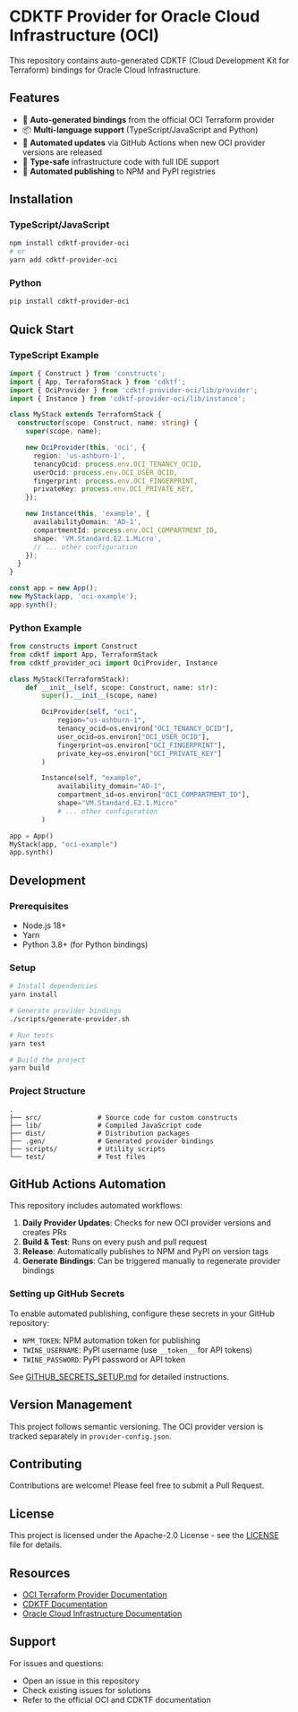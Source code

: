 # CDKTF Provider for Oracle Cloud Infrastructure (OCI)

This repository contains auto-generated CDKTF (Cloud Development Kit for Terraform) bindings for Oracle Cloud Infrastructure.

## Features

- 🚀 **Auto-generated bindings** from the official OCI Terraform provider
- 📦 **Multi-language support** (TypeScript/JavaScript and Python)
- 🔄 **Automated updates** via GitHub Actions when new OCI provider versions are released
- 📝 **Type-safe** infrastructure code with full IDE support
- 🎯 **Automated publishing** to NPM and PyPI registries

## Installation

### TypeScript/JavaScript
```bash
npm install cdktf-provider-oci
# or
yarn add cdktf-provider-oci
```

### Python
```bash
pip install cdktf-provider-oci
```

## Quick Start

### TypeScript Example
```typescript
import { Construct } from 'constructs';
import { App, TerraformStack } from 'cdktf';
import { OciProvider } from 'cdktf-provider-oci/lib/provider';
import { Instance } from 'cdktf-provider-oci/lib/instance';

class MyStack extends TerraformStack {
  constructor(scope: Construct, name: string) {
    super(scope, name);

    new OciProvider(this, 'oci', {
      region: 'us-ashburn-1',
      tenancyOcid: process.env.OCI_TENANCY_OCID,
      userOcid: process.env.OCI_USER_OCID,
      fingerprint: process.env.OCI_FINGERPRINT,
      privateKey: process.env.OCI_PRIVATE_KEY,
    });

    new Instance(this, 'example', {
      availabilityDomain: 'AD-1',
      compartmentId: process.env.OCI_COMPARTMENT_ID,
      shape: 'VM.Standard.E2.1.Micro',
      // ... other configuration
    });
  }
}

const app = new App();
new MyStack(app, 'oci-example');
app.synth();
```

### Python Example
```python
from constructs import Construct
from cdktf import App, TerraformStack
from cdktf_provider_oci import OciProvider, Instance

class MyStack(TerraformStack):
    def __init__(self, scope: Construct, name: str):
        super().__init__(scope, name)

        OciProvider(self, "oci",
            region="us-ashburn-1",
            tenancy_ocid=os.environ["OCI_TENANCY_OCID"],
            user_ocid=os.environ["OCI_USER_OCID"],
            fingerprint=os.environ["OCI_FINGERPRINT"],
            private_key=os.environ["OCI_PRIVATE_KEY"]
        )

        Instance(self, "example",
            availability_domain="AD-1",
            compartment_id=os.environ["OCI_COMPARTMENT_ID"],
            shape="VM.Standard.E2.1.Micro"
            # ... other configuration
        )

app = App()
MyStack(app, "oci-example")
app.synth()
```

## Development

### Prerequisites
- Node.js 18+
- Yarn
- Python 3.8+ (for Python bindings)

### Setup
```bash
# Install dependencies
yarn install

# Generate provider bindings
./scripts/generate-provider.sh

# Run tests
yarn test

# Build the project
yarn build
```

### Project Structure
```
.
├── src/              # Source code for custom constructs
├── lib/              # Compiled JavaScript code
├── dist/             # Distribution packages
├── .gen/             # Generated provider bindings
├── scripts/          # Utility scripts
└── test/             # Test files
```

## GitHub Actions Automation

This repository includes automated workflows:

1. **Daily Provider Updates**: Checks for new OCI provider versions and creates PRs
2. **Build & Test**: Runs on every push and pull request
3. **Release**: Automatically publishes to NPM and PyPI on version tags
4. **Generate Bindings**: Can be triggered manually to regenerate provider bindings

### Setting up GitHub Secrets

To enable automated publishing, configure these secrets in your GitHub repository:

- `NPM_TOKEN`: NPM automation token for publishing
- `TWINE_USERNAME`: PyPI username (use `__token__` for API tokens)
- `TWINE_PASSWORD`: PyPI password or API token

See [GITHUB_SECRETS_SETUP.md](./GITHUB_SECRETS_SETUP.md) for detailed instructions.

## Version Management

This project follows semantic versioning. The OCI provider version is tracked separately in `provider-config.json`.

## Contributing

Contributions are welcome! Please feel free to submit a Pull Request.

## License

This project is licensed under the Apache-2.0 License - see the [LICENSE](./LICENSE) file for details.

## Resources

- [OCI Terraform Provider Documentation](https://registry.terraform.io/providers/oracle/oci/latest/docs)
- [CDKTF Documentation](https://developer.hashicorp.com/terraform/cdktf)
- [Oracle Cloud Infrastructure Documentation](https://docs.oracle.com/iaas/Content/home.htm)

## Support

For issues and questions:
- Open an issue in this repository
- Check existing issues for solutions
- Refer to the official OCI and CDKTF documentation